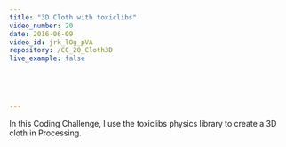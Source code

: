 ```yaml
---
title: "3D Cloth with toxiclibs"
video_number: 20
date: 2016-06-09
video_id: jrk_lOg_pVA
repository: /CC_20_Cloth3D
live_example: false

  


  
---
```


In this Coding Challenge, I use the toxiclibs physics library to create a 3D cloth in Processing.

